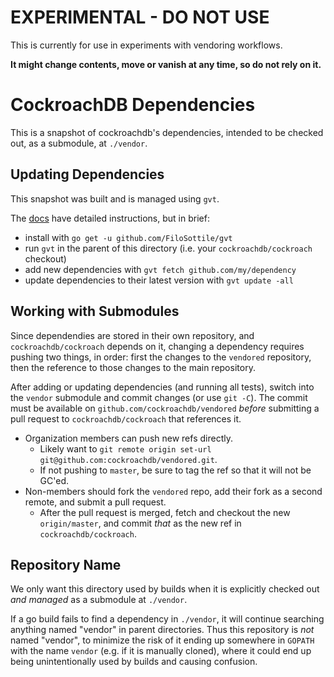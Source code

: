 # EXPERIMENTAL - DO NOT USE
This is currently for use in experiments with vendoring workflows.

**It might change contents, move or vanish at any time, so do not rely on it.**

# CockroachDB Dependencies
This is a snapshot of cockroachdb's dependencies, intended to be checked out, as a submodule, at `./vendor`.

## Updating Dependencies
This snapshot was built and is managed using `gvt`.

The [docs](https://github.com/FiloSottile/gvt) have detailed instructions, but in brief:
* install with `go get -u github.com/FiloSottile/gvt`
* run `gvt` in the parent of this directory (i.e. your `cockroachdb/cockroach` checkout)
* add new dependencies with `gvt fetch github.com/my/dependency`
* update dependencies to their latest version with `gvt update -all`

## Working with Submodules
Since dependendies are stored in their own repository, and `cockroachdb/cockroach` depends on it,
changing a dependency requires pushing two things, in order: first the changes to the `vendored`
repository, then the reference to those changes to the main repository.

After adding or updating dependencies (and running all tests), switch into the `vendor` submodule
and commit changes (or use `git -C`). The commit must be available on `github.com/cockroachdb/vendored`
*before* submitting a pull request to `cockroachdb/cockroach` that references it.
* Organization members can push new refs directly.
  * Likely want to `git remote origin set-url git@github.com:cockroachdb/vendored.git`.
  * If not pushing to `master`, be sure to tag the ref so that it will not be GC'ed.
* Non-members should fork the `vendored` repo, add their fork as a second remote, and submit a pull
request.
  * After the pull request is merged, fetch and checkout the new `origin/master`, and commit *that* as the
  new ref in `cockroachdb/cockroach`.

## Repository Name
We only want this directory used by builds when it is explicitly checked out *and managed* as a
submodule at `./vendor`.

If a go build fails to find a dependency in `./vendor`, it will continue searching anything named
"vendor" in parent directories. Thus this repository is _not_ named "vendor", to minimize the risk
of it ending up somewhere in `GOPATH` with the name `vendor` (e.g. if it is manually cloned), where
it could end up being unintentionally used by builds and causing confusion.
